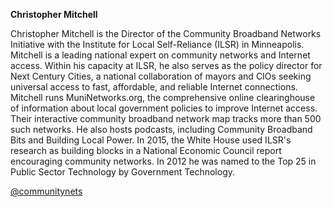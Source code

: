 **Christopher Mitchell**

Christopher Mitchell is the Director of the Community Broadband Networks Initiative with the Institute for Local Self-Reliance (ILSR) in Minneapolis. Mitchell is a leading national expert on community networks and Internet access. Within his capacity at ILSR, he also serves as the policy director for Next Century Cities, a national collaboration of mayors and CIOs seeking universal access to fast, affordable, and reliable Internet connections. Mitchell runs MuniNetworks.org, the comprehensive online clearinghouse of information about local government policies to improve Internet access. Their interactive community broadband network map tracks more than 500 such networks. He also hosts podcasts, including Community Broadband Bits and Building Local Power. In 2015, the White House used ILSR's research as building blocks in a National Economic Council report encouraging community networks. In 2012 he was named to the Top 25 in Public Sector Technology by Government Technology.

[@communitynets](https://twitter.com/communitynets)
